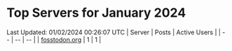 # Top Servers for January 2024
Last Updated: 01/02/2024 00:26:07 UTC
| Server | Posts | Active Users |
| -- | -- | -- |
| [fosstodon.org](https://fosstodon.org/tags/PowerShell) | 1 | 1 |
